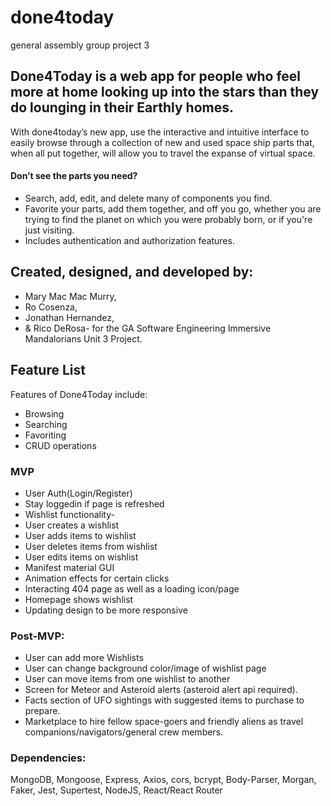 # done4today
general assembly group project 3

## Done4Today is a web app for people who feel more at home looking up into the stars than they do lounging in their Earthly homes. 
With done4today’s new app, use the interactive and intuitive interface to easily browse through a collection of new and used space ship parts that, when all put together, will allow you to travel the expanse of virtual space. 
#### Don’t see the parts you need? 
* Search, add, edit, and delete many of components you find. 
* Favorite your parts, add them together, and off you go, whether you are trying to find the planet on which you were probably born, or if you're just visiting. 
* Includes authentication and authorization features.

## Created, designed, and developed by:
* Mary Mac Mac Murry, 
* Ro Cosenza, 
* Jonathan Hernandez, 
* & Rico DeRosa-
for the GA Software Engineering Immersive Mandalorians Unit 3 Project.

## Feature List
Features of Done4Today include:

* Browsing 
* Searching 
* Favoriting 
* CRUD operations

### MVP

* User Auth(Login/Register)
 * Stay loggedin if page is refreshed
* Wishlist functionality-
 * User creates a wishlist
 * User adds items to wishlist
 * User deletes items from wishlist
 * User edits items on wishlist
* Manifest material GUI 
 * Animation effects for certain clicks
 *  Interacting 404 page as well as a loading icon/page
 *  Homepage shows wishlist 
 *  Updating design to be more responsive


### Post-MVP:

* User can add more Wishlists
* User can change background color/image of wishlist page
* User can move items from one wishlist to another
* Screen for Meteor and Asteroid alerts (asteroid alert api required). 
* Facts section of UFO sightings with suggested items to purchase to prepare. 
* Marketplace to hire fellow space-goers and friendly aliens as travel companions/navigators/general crew members.


### Dependencies:
MongoDB, Mongoose, Express, Axios, cors, bcrypt, Body-Parser, Morgan, Faker, Jest, Supertest, NodeJS, React/React Router
